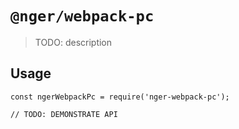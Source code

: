 # `@nger/webpack-pc`

> TODO: description

## Usage

```
const ngerWebpackPc = require('nger-webpack-pc');

// TODO: DEMONSTRATE API
```
